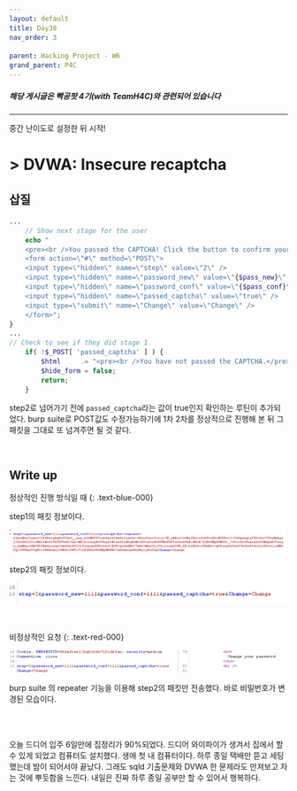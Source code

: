 ```yaml
---
layout: default
title: Day38
nav_order: 3

parent: Hacking Project - W6
grand_parent: P4C
---
```


##### 해당 게시글은 빡공팟 4기(with TeamH4C)와 관련되어 있습니다
-----
중간 난이도로 설정한 뒤 시작!

# > DVWA: Insecure recaptcha

## 삽질

```php
...
	// Show next stage for the user
	echo "
	<pre><br />You passed the CAPTCHA! Click the button to confirm your changes.<br /></pre>
	<form action=\"#\" method=\"POST\">
	<input type=\"hidden\" name=\"step\" value=\"2\" />
	<input type=\"hidden\" name=\"password_new\" value=\"{$pass_new}\" />
	<input type=\"hidden\" name=\"password_conf\" value=\"{$pass_conf}\" />
	<input type=\"hidden\" name=\"passed_captcha\" value=\"true\" />
	<input type=\"submit\" name=\"Change\" value=\"Change\" />
	</form>";
} 
...
// Check to see if they did stage 1
    if( !$_POST[ 'passed_captcha' ] ) {
        $html     .= "<pre><br />You have not passed the CAPTCHA.</pre>";
        $hide_form = false;
        return;
    }

```
step2로 넘어가기 전에 `passed_captcha`라는 값이 true인지 확인하는 루틴이 추가되었다. burp suite로 POST값도 수정가능하기에 1차 2차를 정상적으로 진행해 본 뒤 그 패킷을 그대로 또 넘겨주면 될 것 같다.

<br>

## Write up

정상적인 진행 방식일 때
{: .text-blue-000}

step1의 패킷 정보이다.

![image-20220525233103726](img/image-20220525233103726.png)

step2의 패킷 정보이다.

![image-20220525233148716](img/image-20220525233148716.png)

<br>

비정상적인 요청
{: .text-red-000}

![image-20220525233409404](img/image-20220525233409404.png)

burp suite 의 repeater 기능을 이용해 step2의 패킷만 전송했다. 바로 비밀번호가 변경된 모습이다.



<br><br>

오늘 드디어 입주 6일만에 집정리가 90%되었다. 드디어 와이파이가 생겨서 집에서 할 수 있게 되었고 컴퓨터도 설치했다. 생애 첫 내 컴퓨터이다. 하루 종일 택배만 뜯고 세팅했는데 밤이 되어서야 끝났다. 그래도 sqld 기출문제와 DVWA 한 문제라도 만져보고 자는 것에 뿌듯함을 느낀다. 내일은 진짜 하루 종일 공부만 할 수 있어서 행복하다.
